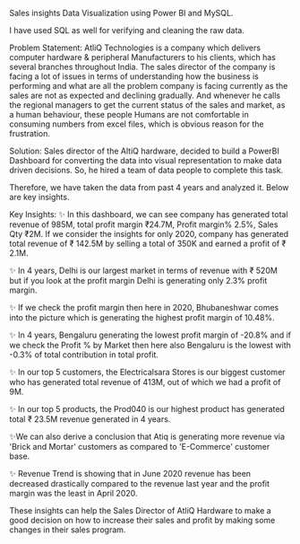 Sales insights Data Visualization using Power BI and MySQL.

I have used SQL as well for verifying and cleaning the raw data.

Problem Statement:
AtliQ Technologies is a company which delivers computer hardware & peripheral Manufacturers to his clients, which has several branches throughout India. The sales director of the company is facing a lot of issues in terms of understanding how the business is performing and what are all the problem company is facing currently as the sales are not as expected and declining gradually. And whenever he calls the regional managers to get the current status of the sales and market, as a human behaviour, these people Humans are not comfortable in consuming numbers from excel files, which is obvious reason for the frustration.

Solution:
Sales director of the AltiQ hardware, decided to build a PowerBI Dashboard for converting the data into visual representation to make data driven decisions. So, he hired a team of data people to complete this task.

Therefore, we have taken the data from past 4 years and analyzed it. Below are key insights.

Key Insights:
✨ In this dashboard, we can see company has generated total revenue of 985M, total profit margin ₹24.7M, Profit margin% 2.5%, Sales Qty ₹2M.
If we consider the insights for only 2020, company has generated total revenue of ₹ 142.5M by selling a total of 350K and earned a profit of ₹ 2.1M.

✨ In 4 years, Delhi is our largest market in terms of revenue with ₹ 520M but if you look at the profit margin Delhi is generating only 2.3% profit margin.

✨ If we check the profit margin then here in 2020, Bhubaneshwar comes into the picture which is generating the highest profit margin of 10.48%.

✨ In 4 years, Bengaluru generating the lowest profit margin of -20.8% and if we check the Profit % by Market then here also Bengaluru is the lowest with -0.3% of total contribution in total profit.

✨ In our top 5 customers, the Electricalsara Stores is our biggest customer who has generated total revenue of 413M, out of which we had a profit of 9M.

✨ In our top 5 products, the Prod040 is our highest product has generated total ₹ 23.5M revenue generated in 4 years.

✨We can also derive a conclusion that Atiq is generating more revenue via 'Brick and Mortar' customers as compared to 'E-Commerce' customer base.

✨ Revenue Trend is showing that in June 2020 revenue has been decreased drastically compared to the revenue last year and the profit margin was the least in April 2020.

These insights can help the Sales Director of AtliQ Hardware to make a good decision on how to increase their sales and profit by making some changes in their sales program.
